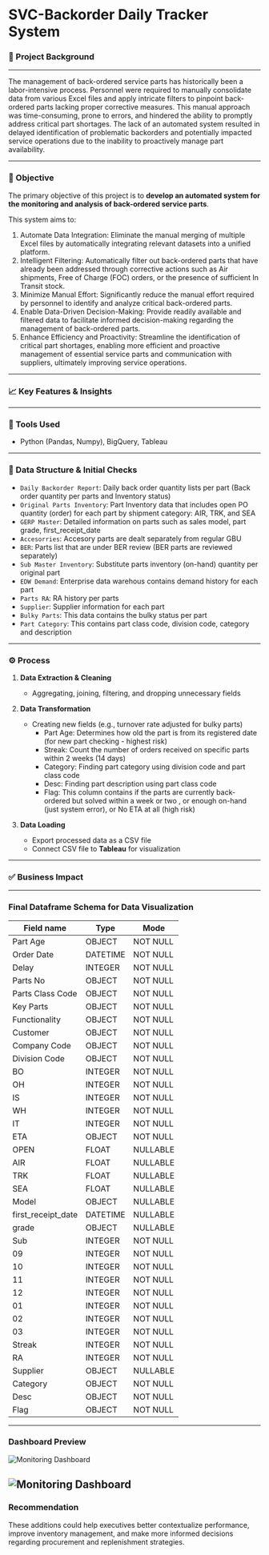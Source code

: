 # SVC-Backorder Daily Tracker System

### 📌 Project Background
-------
The management of back-ordered service parts has historically been a labor-intensive process. Personnel were required to manually consolidate data from various Excel files and apply intricate filters to pinpoint back-ordered parts lacking proper corrective measures. This manual approach was time-consuming, prone to errors, and hindered the ability to promptly address critical part shortages. The lack of an automated system resulted in delayed identification of problematic backorders and potentially impacted service operations due to the inability to proactively manage part availability.

-------
### 🎯 Objective

The primary objective of this project is to **develop an automated system for the monitoring and analysis of back-ordered service parts**.   

This system aims to:
1. Automate Data Integration: Eliminate the manual merging of multiple Excel files by automatically integrating relevant datasets into a unified platform.
2. Intelligent Filtering: Automatically filter out back-ordered parts that have already been addressed through corrective actions such as Air shipments, Free of Charge (FOC) orders, or the presence of sufficient In Transit stock.
3. Minimize Manual Effort: Significantly reduce the manual effort required by personnel to identify and analyze critical back-ordered parts.
4. Enable Data-Driven Decision-Making: Provide readily available and filtered data to facilitate informed decision-making regarding the management of back-ordered parts.
5. Enhance Efficiency and Proactivity: Streamline the identification of critical part shortages, enabling more efficient and proactive management of essential service parts and communication with suppliers, ultimately improving service operations.

-------
### 📈 Key Features & Insights



-------
### 🔧 Tools Used
- Python (Pandas, Numpy), BigQuery, Tableau

-------
### 📁 Data Structure & Initial Checks 

* `Daily Backorder Report`: Daily back order quantity lists per part (Back order quantity per parts and Inventory status)
* `Original Parts Inventory`: Part Inventory data that includes open PO quantity (order) for each part by shipment category: AIR, TRK, and SEA
* `GERP Master`: Detailed information on parts such as sales model, part grade, first_receipt_date
* `Accesorries`: Accesory parts are dealt separately from regular GBU
* `BER`: Parts list that are under BER review (BER parts are reviewed separately)
* `Sub Master Inventory`: Substitute parts inventory (on-hand) quantity per original part
* `EDW Demand`: Enterprise data warehous contains demand history for each part
* `Parts RA`: RA history per parts
* `Supplier`: Supplier information for each part
* `Bulky Parts`: This data contains the bulky status per part
* `Part Category`: This contains part class code, division code, category and description

-------
### ⚙️ Process

1. **Data Extraction & Cleaning**  
   - Aggregating, joining, filtering, and dropping unnecessary fields

2. **Data Transformation**  
   - Creating new fields (e.g., turnover rate adjusted for bulky parts)
     * Part Age: Determines how old the part is from its registered date (for new part checking - highest risk)
     * Streak: Count the number of orders received on specific parts within 2 weeks (14 days)
     * Category: Finding part category using division code and part class code
     * Desc: Finding part description using part class code
     * Flag: This column contains if the parts are currently back-ordered but solved within a week or two , or enough on-hand (just system error), or No ETA at all (high risk)

3. **Data Loading**  
   - Export processed data as a CSV file
   - Connect CSV file to **Tableau** for visualization

-------
### ✅ Business Impact


-------
### Final Dataframe Schema for Data Visualization

| Field name           | Type      | Mode     |
|----------------------|-----------|----------|
| Part Age             | OBJECT    | NOT NULL |
| Order Date           | DATETIME  | NOT NULL |
| Delay                | INTEGER   | NOT NULL |
| Parts No             | OBJECT    | NOT NULL |
| Parts Class Code     | OBJECT    | NOT NULL |
| Key Parts            | OBJECT    | NOT NULL |
| Functionality        | OBJECT    | NOT NULL |
| Customer             | OBJECT    | NOT NULL |
| Company Code         | OBJECT    | NOT NULL |
| Division Code        | OBJECT    | NOT NULL |
| BO                   | INTEGER   | NOT NULL |
| OH                   | INTEGER   | NOT NULL |
| IS                   | INTEGER   | NOT NULL |
| WH                   | INTEGER   | NOT NULL |
| IT                   | INTEGER   | NOT NULL |
| ETA                  | OBJECT    | NOT NULL |
| OPEN                 | FLOAT     | NULLABLE |
| AIR                  | FLOAT     | NULLABLE |
| TRK                  | FLOAT     | NULLABLE |
| SEA                  | FLOAT     | NULLABLE |
| Model                | OBJECT    | NULLABLE |
| first_receipt_date   | DATETIME  | NULLABLE |
| grade                | OBJECT    | NULLABLE |
| Sub                  | INTEGER   | NOT NULL |
| 09                   | INTEGER   | NOT NULL |
| 10                   | INTEGER   | NOT NULL |
| 11                   | INTEGER   | NOT NULL |
| 12                   | INTEGER   | NOT NULL |
| 01                   | INTEGER   | NOT NULL |
| 02                   | INTEGER   | NOT NULL |
| 03                   | INTEGER   | NOT NULL |
| Streak               | INTEGER   | NOT NULL |
| RA                   | INTEGER   | NOT NULL |
| Supplier             | OBJECT    | NULLABLE |
| Category             | OBJECT    | NOT NULL |
| Desc                 | OBJECT    | NOT NULL |
| Flag                 | OBJECT    | NOT NULL |

-------
### Dashboard Preview
![Monitoring Dashboard](Key%20Parts%20Monitoring%20Dashboard.JPG)  

![Monitoring Dashboard](Key%20Parts%20Monitoring%20Filtered.JPG)
-------
### **Recommendation** 


These additions could help executives better contextualize performance, improve inventory management, and make more informed decisions regarding procurement and replenishment strategies.
